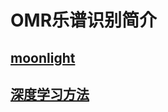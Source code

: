 # OMR乐谱识别简介
## [moonlight](./moonlight/) <!-- 跳转到OMR与谱识别文件夹的 README.md -->
## [深度学习方法](./深度学习/) <!-- 跳转到OMR与谱识别文件夹的 README.md -->
